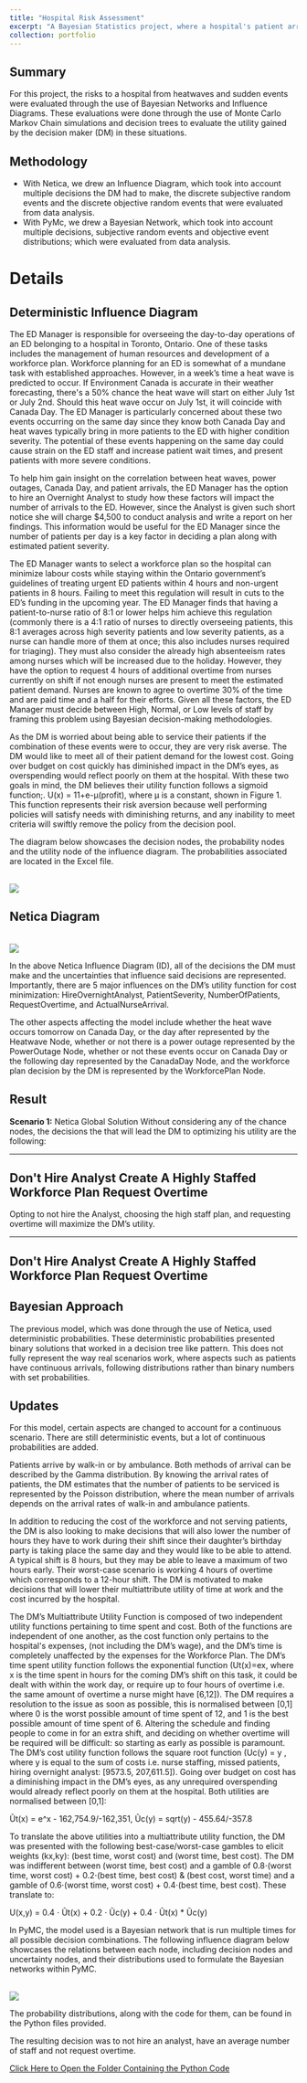 ```yaml
---
title: "Hospital Risk Assessment"
excerpt: "A Bayesian Statistics project, where a hospital's patient arrivals and associated costs were modelled. <br/>"
collection: portfolio
---
```

## Summary
For this project, the risks to a hospital from heatwaves and sudden events were evaluated through the use of Bayesian Networks and Influence Diagrams. These evaluations were done through the use of Monte Carlo Markov Chain simulations and decision trees to evaluate the utility gained by the decision maker (DM) in these situations.

## Methodology
- With Netica, we drew an Influence Diagram, which took into account multiple decisions the DM had to make, the discrete subjective random events and the discrete objective random events that were evaluated from data analysis.
- With PyMc, we drew a Bayesian Network, which took into account multiple decisions, subjective random events and objective event distributions; which were evaluated from data analysis.

# Details

## Deterministic Influence Diagram

The ED Manager is responsible for overseeing the day-to-day operations of an ED belonging to a hospital in Toronto, Ontario. One of these tasks includes the management of human resources and development of a workforce plan. Workforce planning for an ED is somewhat of a mundane task with established approaches. However, in a week’s time a heat wave is predicted to occur. If Environment Canada is accurate in their weather forecasting, there's a 50% chance the heat wave will start on either July 1st or July 2nd. Should this heat wave occur on July 1st, it will coincide with Canada Day. The ED Manager is particularly concerned about these two events occurring on the same day since they know both Canada Day and heat waves typically bring in more patients to the ED with higher condition severity. The potential of these events happening on the same day could cause strain on the ED staff and increase patient wait times, and present patients with more severe conditions. 

To help him gain insight on the correlation between heat waves, power outages, Canada Day, and patient arrivals, the ED Manager has the option to hire an Overnight Analyst to study how these factors will impact the number of arrivals to the ED. However, since the Analyst is given such short notice she will charge $4,500 to conduct analysis and write a report on her findings. This information would be useful for the ED Manager since the number of patients per day is a key factor in deciding a plan along with estimated patient severity. 

The ED Manager wants to select a workforce plan so the hospital can minimize labour costs while staying within the Ontario government’s guidelines of treating urgent ED patients within 4 hours and non-urgent patients in 8 hours. Failing to meet this regulation will result in cuts to the ED’s funding in the upcoming year. The ED Manager finds that having a patient-to-nurse ratio of 8:1 or lower helps him achieve this regulation (commonly there is a 4:1 ratio of nurses to directly overseeing patients, this 8:1 averages across high severity patients and low severity patients, as a nurse can handle more of them at once; this also includes nurses required for triaging). They must also consider the already high absenteeism rates among nurses which will be increased due to the holiday. However, they have the option to request 4 hours of additional overtime from nurses currently on shift if not enough nurses are present to meet the estimated patient demand. Nurses are known to agree to overtime 30% of the time and are paid time and a half for their efforts. Given all these factors, the ED Manager must decide between High, Normal, or Low levels of staff by framing this problem using Bayesian decision-making methodologies. 

As the DM is worried about being able to service their patients if the combination of these events were to occur, they are very risk averse. The DM would like to meet all of their patient demand for the lowest cost. Going over budget on cost quickly has diminished impact in the DM’s eyes, as overspending would reflect poorly on them at the hospital. With these two goals in mind, the DM believes their utility function follows a sigmoid function;. U(x) = 11+e-μ(profit), where μ is a constant, shown in Figure 1. This function represents their risk aversion because well performing policies will satisfy needs with diminishing returns, and any inability to meet criteria will swiftly remove the policy from the decision pool.

The diagram below showcases the decision nodes, the probability nodes and the utility node of the influence diagram. The probabilities associated are located in the Excel file.

<br/><img src="/images/Portfolio2/Diagram1Portfolio2.png">

## Netica Diagram

<br/><img src="/images/Portfolio2/Diagram2Portfolio2.png">

In the above Netica Influence Diagram (ID), all of the decisions the DM must make and the uncertainties that influence said decisions are represented. Importantly, there are 5 major influences on the DM’s utility function for cost minimization: HireOvernightAnalyst, PatientSeverity, NumberOfPatients, RequestOvertime, and ActualNurseArrival.

The other aspects affecting the model include whether the heat wave occurs tomorrow on Canada Day, or the day after represented by the Heatwave Node, whether or not there is a power outage represented by the PowerOutage Node, whether or not these events occur on Canada Day or the following day represented by the CanadaDay Node, and the workforce plan decision by the DM is represented by the WorkforcePlan Node.

## Result

**Scenario 1:** Netica Global Solution
Without considering any of the chance nodes, the decisions the that will lead the DM to optimizing his utility are the following: 

---
Don't Hire Analyst
Create A Highly Staffed Workforce Plan
Request Overtime
---

Opting to not hire the Analyst, choosing the high staff plan, and requesting overtime will maximize the DM’s utility.

---
Don't Hire Analyst
Create A Highly Staffed Workforce Plan
Request Overtime
---

## Bayesian Approach

The previous model, which was done through the use of Netica, used deterministic probabilities. These deterministic probabilities presented binary solutions that worked in a decision tree like pattern. This does not fully represent the way real scenarios work, where aspects such as patients have continuous arrivals, following distributions rather than binary numbers with set probabilities.

## Updates

For this model, certain aspects are changed to account for a continuous scenario. There are still deterministic events, but a lot of continuous probabilities are added. 

Patients arrive by walk-in or by ambulance. Both methods of arrival can be described by the Gamma distribution. By knowing the arrival rates of patients, the DM estimates that the number of patients to be serviced is represented by the Poisson distribution, where the mean number of arrivals depends on the arrival rates of walk-in and ambulance patients. 

In addition to reducing the cost of the workforce and not serving patients, the DM is also looking to make decisions that will also lower the number of hours they have to work during their shift since their daughter’s birthday party is taking place the same day and they would like to be able to attend. A typical shift is 8 hours, but they may be able to leave a maximum of two hours early. Their worst-case scenario is working 4 hours of overtime which corresponds to a 12-hour shift. The DM is motivated to make decisions that will lower their multiattribute utility of time at work and the cost incurred by the hospital. 

The DM’s Multiattribute Utility Function is composed of two independent utility functions pertaining to time spent and cost. Both of the functions are independent of one another, as the cost function only pertains to the hospital's expenses, (not including the DM’s wage), and the DM’s time is completely unaffected by the expenses for the Workforce Plan. The DM’s time spent utility function follows the exponential function (Ut(x)=ex, where x is the time spent in hours for the coming DM’s shift on this task, it could be dealt with within the work day, or require up to four hours of overtime i.e. the same amount of overtime a nurse might have [6,12]). The DM requires a resolution to the issue as soon as possible, this is normalised between [0,1] where 0 is the worst possible amount of time spent of 12, and 1 is the best possible amount of time spent of 6. Altering the schedule and finding people to come in for an extra shift, and deciding on whether overtime will be required will be difficult: so starting as early as possible is paramount. The DM’s cost utility function follows the square root function  (Uc(y) = y , where y is equal to the sum of costs i.e. nurse staffing, missed patients, hiring overnight analyst: [9573.5, 207,611.5]). Going over budget on cost has a diminishing impact in the DM’s eyes, as any unrequired overspending would already reflect poorly on them at the hospital. Both utilities are normalised between [0,1]:

Ũt(x) = e^x - 162,754.9/-162,351,   Ũc(y) = sqrt(y) - 455.64/-357.8

To translate the above utilities into a multiattribute utility function, the DM was presented with the following best-case/worst-case gambles to elicit weights (kx,ky): (best time, worst cost) and (worst time, best cost). The DM was indifferent between (worst time, best cost) and a gamble of 0.8⋅(worst time, worst cost) + 0.2⋅(best time, best cost) & (best cost, worst time) and a gamble of 0.6⋅(worst time, worst cost) + 0.4⋅(best time, best cost). These translate to:

U(x,y) = 0.4 ⋅ Ũt(x) + 0.2 ⋅ Ũc(y) + 0.4 ⋅ Ũt(x) * Ũc(y)

In PyMC, the model used is a Bayesian network that is run multiple times for all possible decision combinations. The following influence diagram below showcases the relations between each node, including decision nodes and uncertainty nodes, and their distributions used to formulate the Bayesian networks within PyMC.

<br/><img src="/images/Portfolio2/Diagram3Portfolio2.png">

The probability distributions, along with the code for them, can be found in the Python files provided.

The resulting decision was to not hire an analyst, have an average number of staff and not request overtime.

[Click Here to Open the Folder Containing the Python Code](https://cemkesisoglu.github.io/code)
